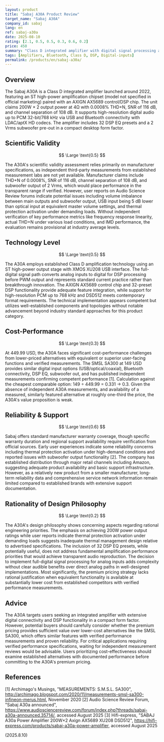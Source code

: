 ```yaml
---
layout: product
title: "Sabaj A30A Product Review"
target_name: "Sabaj A30A"
company_id: sabaj
lang: en
ref: sabaj-a30a
date: 2025-08-10
rating: [2.1, 0.5, 0.5, 0.3, 0.6, 0.2]
price: 450
summary: "Class D integrated amplifier with digital signal processing and multiple input options, but lacks independent measurement verification and faces strong competition from lower-priced alternatives."
tags: [Amplifiers, Bluetooth, Class D, DSP, Digital-inputs]
permalink: /products/en/sabaj-a30a/
---
```

## Overview

The Sabaj A30A is a Class D integrated amplifier launched around 2022, featuring an ST high-power amplification chipset (model not specified in official marketing) paired with an AXIGN AX5689 control/DSP chip. The unit claims 200W × 2 output power at 4Ω with 0.0008% THD+N, SNR of 116 dB, and channel separation of 108 dB. It supports high-resolution digital audio up to PCM 32-bit/768 kHz via USB and Bluetooth connectivity with LDAC/aptX HD codecs. The amplifier includes 32 DSP EQ presets and a 2 Vrms subwoofer pre-out in a compact desktop form factor.

## Scientific Validity

$$ \Large \text{0.5} $$

The A30A's scientific validity assessment relies primarily on manufacturer specifications, as independent third-party measurements from established measurement labs are not yet available. Manufacturer claims include THD+N of 0.0008%, SNR of 116 dB, channel separation of 108 dB, and subwoofer output of 2 Vrms, which would place performance in the transparent range if verified. However, user reports on Audio Science Review forums indicate potential issues including volume imbalance between main outputs and subwoofer output, USB input being 5 dB lower than optical input at equivalent master volume settings, and thermal protection activation under demanding loads. Without independent verification of key performance metrics like frequency response linearity, actual THD+N under various load conditions, and IMD performance, the evaluation remains provisional at industry average levels.

## Technology Level

$$ \Large \text{0.5} $$

The A30A employs established Class D amplification technology using an ST high-power output stage with XMOS XU208 USB interface. The full-digital signal path converts analog inputs to digital for DSP processing before PWM output and represents standard current practice rather than breakthrough innovation. The AXIGN AX5689 control chip and 32-preset DSP functionality provide adequate feature integration, while support for high-resolution PCM up to 768 kHz and DSD512 meets contemporary format requirements. The technical implementation appears competent but utilizes well-established components and topologies without notable advancement beyond industry standard approaches for this product category.

## Cost-Performance

$$ \Large \text{0.3} $$

At 449.99 USD, the A30A faces significant cost-performance challenges from lower-priced alternatives with equivalent or superior user-facing functions and verified measurements. The SMSL SA300 at 149 USD provides similar digital input options (USB/optical/coaxial), Bluetooth connectivity, DSP EQ, subwoofer out, and has published independent measurements confirming competent performance [1]. Calculation against the cheapest comparable option: 149 ÷ 449.99 = 0.331 → 0.3. Given the absence of independent A30A measurements, and availability of a measured, similarly featured alternative at roughly one-third the price, the A30A's value proposition is weak.

## Reliability & Support

$$ \Large \text{0.6} $$

Sabaj offers standard manufacturer warranty coverage, though specific warranty duration and regional support availability require verification from official sources. Early user experiences indicate some reliability concerns including thermal protection activation under high-demand conditions and reported issues with subwoofer output functionality [2]. The company has established distribution through major retail channels including Amazon, suggesting adequate product availability and basic support infrastructure. However, as a relatively new product from a smaller manufacturer, long-term reliability data and comprehensive service network information remain limited compared to established brands with extensive support documentation.

## Rationality of Design Philosophy

$$ \Large \text{0.2} $$

The A30A's design philosophy shows concerning aspects regarding rational engineering priorities. The emphasis on achieving 200W power output ratings while user reports indicate thermal protection activation under demanding loads suggests inadequate thermal management design relative to advertised specifications. The inclusion of 32 DSP EQ presets, while potentially useful, does not address fundamental amplification performance priorities that would achieve transparent audio reproduction. The decision to implement full-digital signal processing for analog inputs adds complexity without clear audible benefits over direct analog paths in well-designed implementations. Most significantly, the premium pricing strategy lacks rational justification when equivalent functionality is available at substantially lower cost from established competitors with verified performance measurements.

## Advice

The A30A targets users seeking an integrated amplifier with extensive digital connectivity and DSP functionality in a compact form factor. However, potential buyers should carefully consider whether the premium pricing provides sufficient value over lower-cost alternatives like the SMSL SA300, which offers similar features with verified performance measurements and proven reliability. For critical applications requiring verified performance specifications, waiting for independent measurement reviews would be advisable. Users prioritizing cost-effectiveness should examine established alternatives with documented performance before committing to the A30A's premium pricing.

## References

[1] Archimago's Musings, "MEASUREMENTS: S.M.S.L. SA300", http://archimago.blogspot.com/2020/11/measurements-smsl-sa300-infineon-merus.html, November 2020
[2] Audio Science Review Forum, "Sabaj A30a announced", https://www.audiosciencereview.com/forum/index.php?threads/sabaj-a30a-announced.35714/, accessed August 2025
[3] Hifi-express, "SABAJ A30a Power Amplifier 200W×2 Axign AX5689 XU208 DSD512", https://hifi-express.com/products/sabaj-a30a-power-amplifier, accessed August 2025

(2025.8.10)